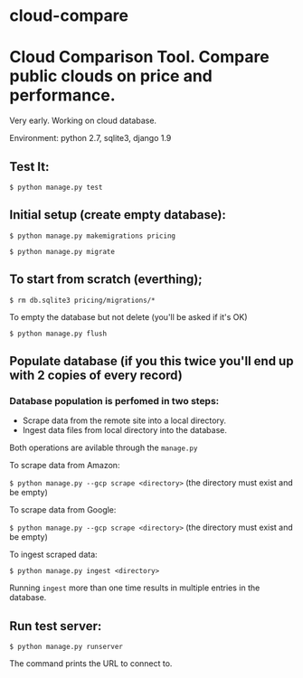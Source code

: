 # cloud-compare
# Cloud Comparison Tool. Compare public clouds on price and performance.

Very early. Working on cloud database.

Environment: python 2.7, sqlite3, django 1.9

## Test It:

   ```$ python manage.py test```

## Initial setup (create empty database):

   ```$ python manage.py makemigrations pricing```

   ```$ python manage.py migrate```

## To start from scratch (everthing);

   ```$ rm db.sqlite3 pricing/migrations/*```

   To empty the database but not delete (you'll be asked if it's OK)

   ```$ python manage.py flush```

## Populate database (if you this twice you'll end up with 2 copies of every record)

### Database population is perfomed in two steps:

* Scrape data from the remote site into a local directory.
* Ingest data files from local directory into the database.

Both operations are avilable through the ```manage.py``` 

   To scrape data from Amazon:

   ```$ python manage.py --gcp scrape <directory>```
   (the directory must exist and be empty)

   To scrape data from Google:

   ```$ python manage.py --gcp scrape <directory>```
   (the directory must exist and be empty)

   To ingest scraped data:

   ```$ python manage.py ingest <directory>```

Running ```ingest``` more than one time results in multiple entries in the database.

## Run test server:

   ```$ python manage.py runserver```

   The command prints the URL to connect to.
